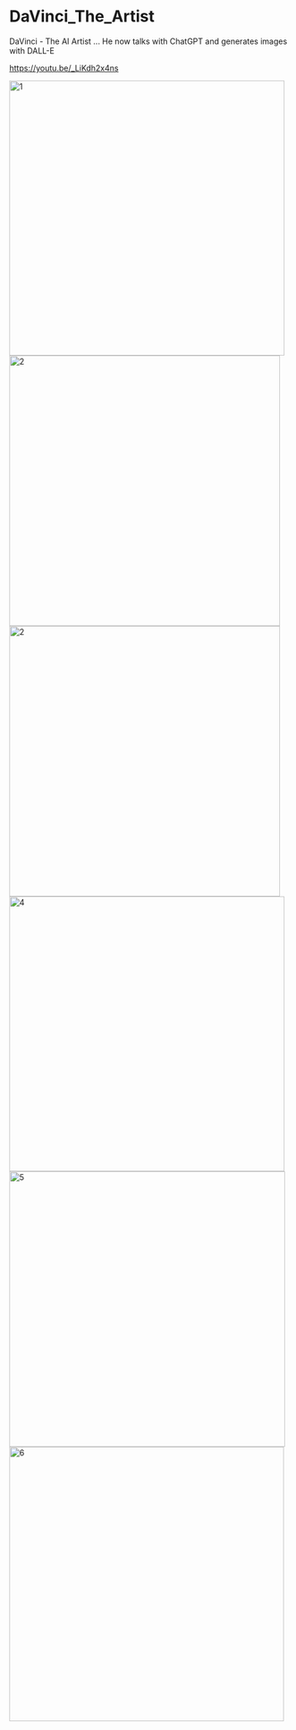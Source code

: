 # DaVinci_The_Artist
DaVinci - The AI Artist ... He now talks with ChatGPT and generates images with DALL-E

https://youtu.be/_LiKdh2x4ns

<img width="492" alt="1" src="https://github.com/DevMiser/DaVinci_The_Artist/assets/22980908/eee93bf9-3ff3-4044-8479-40cd0a6e5acf">
<img width="484" alt="2" src="https://github.com/DevMiser/DaVinci_The_Artist/assets/22980908/abb32731-09d4-44e0-93b8-84b54b3d142e">
<img width="484" alt="2" src="https://github.com/DevMiser/DaVinci_The_Artist/assets/22980908/dbe337db-a633-47e1-9aa5-83de21e2fac8">
<img width="492" alt="4" src="https://github.com/DevMiser/DaVinci_The_Artist/assets/22980908/99eed5dd-ae60-4ae9-bb9b-55596cf66977">
<img width="493" alt="5" src="https://github.com/DevMiser/DaVinci_The_Artist/assets/22980908/f8240755-aacc-4983-999e-9b3d509b4567">
<img width="491" alt="6" src="https://github.com/DevMiser/DaVinci_The_Artist/assets/22980908/63eb55be-b3bd-4cde-a1c2-59ce40866de7">

